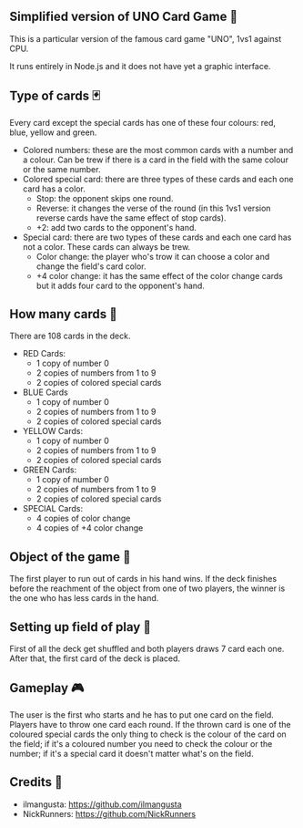 
## Simplified version of UNO Card Game 🎲
This is a particular version of the famous card game "UNO", 1vs1 against CPU.

It runs entirely in Node.js and it does not have yet a graphic interface.

## Type of cards 🃏
Every card except the special cards has one of these four colours: red, blue, yellow and green.
- Colored numbers: these are the most common cards with a number and a colour. Can be trew if there is a card in the field with the same colour or the same number.
- Colored special card: there are three types of these cards and each one card has a color.
    - Stop: the opponent skips one round.
    - Reverse: it changes the verse of the round (in this 1vs1 version reverse cards have the same effect of stop cards). 
    - +2: add two cards to the opponent's hand.
- Special card: there are two types of these cards and each one card has not a color. These cards can always be trew.
    - Color change: the player who's trow it can choose a color and change the field's card color.
    - +4 color change: it has the same effect of the color change cards but it adds four card to the opponent's hand. 

## How many cards 🧮
There are 108 cards in the deck.
- RED Cards: 
    - 1 copy of number 0
    - 2 copies of numbers from 1 to 9
    - 2 copies of colored special cards
- BLUE Cards
    - 1 copy of number 0
    - 2 copies of numbers from 1 to 9
    - 2 copies of colored special cards
- YELLOW Cards:
    - 1 copy of number 0
    - 2 copies of numbers from 1 to 9
    - 2 copies of colored special cards
- GREEN Cards:
    - 1 copy of number 0
    - 2 copies of numbers from 1 to 9
    - 2 copies of colored special cards
- SPECIAL Cards:
    - 4 copies of color change
    - 4 copies of +4 color change

## Object of the game 🎯
The first player to run out of cards in his hand wins. If the deck finishes before the reachment of the object from one of two players, the winner is the one who has less cards in the hand. 

## Setting up field of play 🔧
First of all the deck get shuffled and both players draws 7 card each one. After that, the first card of the deck is placed.

## Gameplay 🎮
The user is the first who starts and he has to put one card on the field. Players have to throw one card each round. If the thrown card is one of the coloured special cards the only thing to check is the colour of the card on the field; if it's a coloured number you need to check the colour or the number; if it's a special card it doesn't matter what's on the field.

## Credits 📃
- ilmangusta: https://github.com/ilmangusta
- NickRunners: https://github.com/NickRunners
